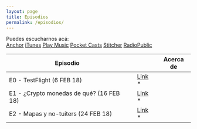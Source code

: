 ```yaml
---
layout: page
title: Episodios
permalink: /episodios/
---
```


Puedes escucharnos acá:  
[Anchor](https://anchor.fm/wolflightpodcast)  [iTunes](https://itunes.apple.com/us/podcast/wolflight/id1346042033)  [Play Music](https://playmusic.app.goo.gl/?ibi=com.google.PlayMusic&isi=691797987&ius=googleplaymusic&apn=com.google.android.music&link=https://play.google.com/music/m/Iu4tadjpbygpinsi4rcpybkfvne?t%3DWolflight%26p)  [Pocket Casts](http://pca.st/4p2e)  [Stitcher](http://stitcher.com/s?fid=169556&refid=stpr)  [RadioPublic](https://play.radiopublic.com/wolflight-WonJMO)  

| Episodio | | | Acerca de|  
|---|---|---|---|  
| E0 - TestFlight (6 FEB 18)||   [Link](https://anchor.fm/wolflightpodcast/episodes/Wolflight-E01---TestFlight-e12c33) * || [Hablamos de](./_posts/2018-2-6-E01-TestFlight.md) |  
| E1 - ¿Crypto monedas de qué? (16 FEB 18)||   [Link](https://anchor.fm/wolflightpodcast/episodes/E1-1-Crypto-monedas-de-qu-e12o27) * || [Hablamos de](./_posts/2018-2-6-E01-TestFlight.md) |  
| E2 - Mapas y no-tuiters (24 FEB 18)||   [Link](https://anchor.fm/wolflightpodcast/episodes/Wolflight-E2---Mapas-y-no-tuiters-e13gtl) * || [Hablamos de](./_posts/2018-2-6-E01-TestFlight.md) |  
